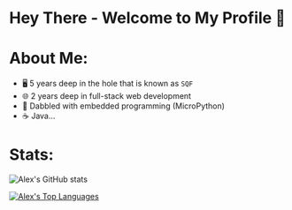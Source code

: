 # Hey There - Welcome to My Profile 👋

# About Me:
- 🖥️ 5 years deep in the hole that is known as `SQF`
- 🌐 2 years deep in full-stack web development
- 🐍 Dabbled with embedded programming (MicroPython)
- ☕ Java...

# Stats:

![Alex's GitHub stats](https://github-readme-stats.vercel.app/api?username=Bluwolf00&show_icons=true&theme=radical)

[![Alex's Top Languages](https://github-readme-stats.vercel.app/api/top-langs/?username=Bluwolf00&layout=donut)](https://github.com/anuraghazra/github-readme-stats)
